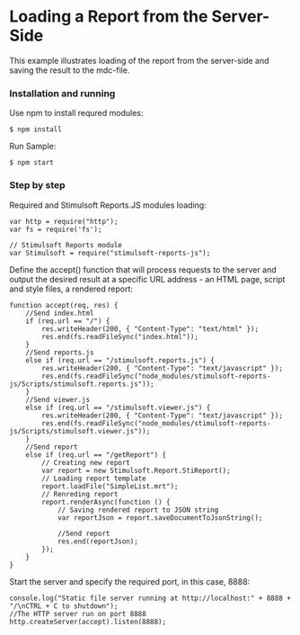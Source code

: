# Loading a Report from the Server-Side
This example illustrates loading of the report from the server-side and saving the result to the mdc-file. 

### Installation and running
Use npm to install requred modules:

    $ npm install

Run Sample:

    $ npm start

### Step by step
Required and Stimulsoft Reports.JS modules loading:

    var http = require("http");
    var fs = require('fs');

    // Stimulsoft Reports module
    var Stimulsoft = require("stimulsoft-reports-js");

Define the accept() function that will process requests to the server and output the desired result at a specific URL address - an HTML page, script and style files, a rendered report:

    function accept(req, res) {
        //Send index.html
        if (req.url == "/") {
            res.writeHeader(200, { "Content-Type": "text/html" });
            res.end(fs.readFileSync("index.html"));
        }
        //Send reports.js
        else if (req.url == "/stimulsoft.reports.js") {
            res.writeHeader(200, { "Content-Type": "text/javascript" });
            res.end(fs.readFileSync("node_modules/stimulsoft-reports-js/Scripts/stimulsoft.reports.js"));
        }
        //Send viewer.js
        else if (req.url == "/stimulsoft.viewer.js") {
            res.writeHeader(200, { "Content-Type": "text/javascript" });
            res.end(fs.readFileSync("node_modules/stimulsoft-reports-js/Scripts/stimulsoft.viewer.js"));
        }
        //Send report
        else if (req.url == "/getReport") {
            // Creating new report
            var report = new Stimulsoft.Report.StiReport();
            // Loading report template
            report.loadFile("SimpleList.mrt");
            // Renreding report
            report.renderAsync(function () {
                // Saving rendered report to JSON string
                var reportJson = report.saveDocumentToJsonString();

                //Send report
                res.end(reportJson);
            });
        }
    }

Start the server and specify the required port, in this case, 8888:

    console.log("Static file server running at http://localhost:" + 8888 + "/\nCTRL + C to shutdown");
    //The HTTP server run on port 8888
    http.createServer(accept).listen(8888);
